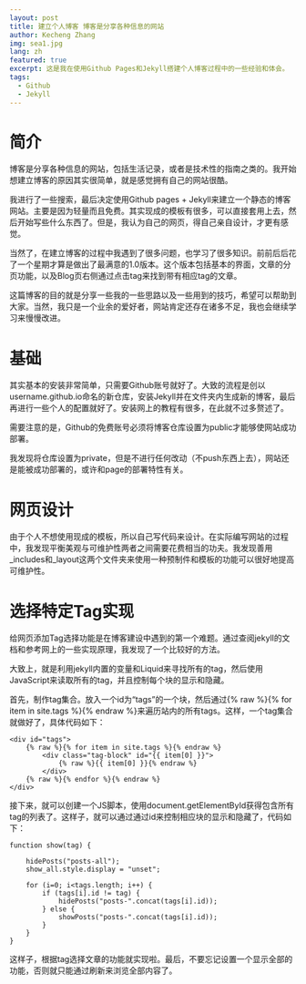 ```yaml
---
layout: post
title: 建立个人博客 博客是分享各种信息的网站
author: Kecheng Zhang
img: sea1.jpg
lang: zh
featured: true
excerpt: 这是我在使用Github Pages和Jekyll搭建个人博客过程中的一些经验和体会。
tags:
  - Github
  - Jekyll
---
```


# 简介

博客是分享各种信息的网站，包括生活记录，或者是技术性的指南之类的。我开始想建立博客的原因其实很简单，就是感觉拥有自己的网站很酷。

我进行了一些搜索，最后决定使用Github pages + Jekyll来建立一个静态的博客网站。主要是因为轻量而且免费。其实现成的模板有很多，可以直接套用上去，然后开始写些什么东西了。但是，我认为自己的网页，得自己亲自设计，才更有感觉。

当然了，在建立博客的过程中我遇到了很多问题，也学习了很多知识。前前后后花了一个星期才算是做出了最满意的1.0版本。这个版本包括基本的界面，文章的分页功能，以及Blog页右侧通过点击tag来找到带有相应tag的文章。

这篇博客的目的就是分享一些我的一些思路以及一些用到的技巧，希望可以帮助到大家。当然，我只是一个业余的爱好者，网站肯定还存在诸多不足，我也会继续学习来慢慢改进。

# 基础

其实基本的安装非常简单，只需要Github账号就好了。大致的流程是创以username.github.io命名的新仓库，安装Jekyll并在文件夹内生成新的博客，最后再进行一些个人的配置就好了。安装网上的教程有很多，在此就不过多赘述了。

需要注意的是，Github的免费账号必须将博客仓库设置为public才能够使网站成功部署。

我发现将仓库设置为private，但是不进行任何改动（不push东西上去），网站还是能被成功部署的，或许和page的部署特性有关。
# 网页设计

由于个人不想使用现成的模板，所以自己写代码来设计。在实际编写网站的过程中，我发现平衡美观与可维护性两者之间需要花费相当的功夫。我发现善用_includes和_layout这两个文件夹来使用一种预制件和模板的功能可以很好地提高可维护性。
# 选择特定Tag实现

给网页添加Tag选择功能是在博客建设中遇到的第一个难题。通过查阅jekyll的文档和参考网上的一些实现原理，我发现了一个比较好的方法。

大致上，就是利用jekyll内置的变量和Liquid来寻找所有的tag，然后使用JavaScript来读取所有的tag，并且控制每个块的显示和隐藏。

首先，制作tag集合。放入一个id为“tags”的一个块，然后通过{% raw %}{% for item in site.tags %}{% endraw %}来遍历站内的所有tags。这样，一个tag集合就做好了，具体代码如下：

```
<div id="tags">
    {% raw %}{% for item in site.tags %}{% endraw %}
        <div class="tag-block" id="{{ item[0] }}">
            {% raw %}{{ item[0] }}{% endraw %}
        </div>
    {% raw %}{% endfor %}{% endraw %}
</div>
```

接下来，就可以创建一个JS脚本，使用document.getElementById获得包含所有tag的列表了。这样子，就可以通过通过id来控制相应块的显示和隐藏了，代码如下：
```
function show(tag) {

    hidePosts("posts-all");
    show_all.style.display = "unset";
    
    for (i=0; i<tags.length; i++) {
        if (tags[i].id != tag) {
            hidePosts("posts-".concat(tags[i].id));
        } else {
            showPosts("posts-".concat(tags[i].id));
        }
    }
}
```
这样子，根据tag选择文章的功能就实现啦。最后，不要忘记设置一个显示全部的功能，否则就只能通过刷新来浏览全部内容了。

